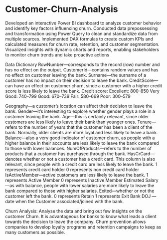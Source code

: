 # Customer-Churn-Analysis

Developed an interactive Power BI dashboard to analyze customer behavior and identify key factors influencing churn.
Conducted data prepossessing and transformation using Power Query to clean and standardize data from multiple sources.
Implemented DAX formulas to create custom KPIs and calculated measures for churn rate, retention, and customer segmentation.
Visualized insights with dynamic charts and reports, enabling stakeholders to monitor churn trends and take proactive actions

Data Dictionary
RowNumber—corresponds to the record (row) number and has no effect on the output.
CustomerId—contains random values and has no effect on customer leaving the bank.
Surname—the surname of a customer has no impact on their decision to leave the bank.
CreditScore—can have an effect on customer churn, since a customer with a higher credit score is less likely to leave the bank.
Credit score:
 Excellent: 800–850
 Very Good: 740–799
 Good: 670–739
 Fair: 580–669
 Poor: 300–579

Geography—a customer’s location can affect their decision to leave the bank.
Gender—it’s interesting to explore whether gender plays a role in a customer leaving the bank.
Age—this is certainly relevant, since older customers are less likely to leave their bank than younger ones.
Tenure—refers to the number of years that the customer has been a client of the bank. Normally, older clients are more loyal and less likely to leave a bank.
Balance—also a very good indicator of customer churn, as people with a higher balance in their accounts are less likely to leave the bank compared to those with lower balances.
NumOfProducts—refers to the number of products that a customer has purchased through the bank. 
HasCrCard—denotes whether or not a customer has a credit card. This column is also relevant, since people with a credit card are less likely to leave the bank.
1 represents credit card holder
0 represents non credit card holder
IsActiveMember—active customers are less likely to leave the bank.
1 represents Active Member
0 represents Inactive Member
Estimated Salary—as with balance, people with lower salaries are more likely to leave the bank compared to those with higher salaries.
Exited—whether or not the customer left the bank.
  0 represents Retain 
  1 represents Exit
Bank DOJ — date when the Customer associated/joined  with the bank.

Churn Analysis:
Analyse the data and bring out few insights on the customer Churn.
It is advantageous for banks to know what leads a client towards the decision to leave the company.
Churn prevention allows companies to develop loyalty programs and retention campaigns to keep as many customers as possible.
